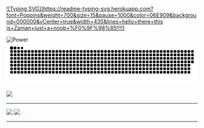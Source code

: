 [![Typing SVG](https://readme-typing-svg.herokuapp.com?font=Poppins&weight=700&size=15&pause=1000&color=06E909&background=000000&vCenter=true&width=435&lines=hello+there+this is+Zaman+just+a+noob+%F0%9F%98%85!!!!)](https://git.io/typing-svg)

<img src="giphy.gif" alt="Power" width="600" />

<picture>
  <source media="(prefers-color-scheme: dark)" srcset="https://raw.githubusercontent.com/2aman-0x/2aman-0x/output/github-snake-dark.svg" />
  <source media="(prefers-color-scheme: light)" srcset="https://raw.githubusercontent.com/2aman-0x/2aman-0x/output/github-snake.svg" />
  <img alt="github-snake" src="https://raw.githubusercontent.com/2aman-0x/2aman-0x/output/github-snake.svg" />
</picture>


![](https://github-profile-trophy.vercel.app/?username=2aman-0x&theme=monokai&no-frame=false&no-bg=true&margin-w=4)
 
---


<img width="600" src="https://github-readme-stats.vercel.app/api?username=2aman-0x&show_icons=true&theme=chartreuse-dark&line_height=15" />

<img width="600" src="https://streak-stats.demolab.com?user=2aman-0x&theme=highcontrast&border_radius=4.5">

---
